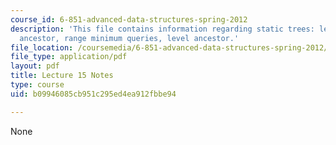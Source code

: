 ```yaml
---
course_id: 6-851-advanced-data-structures-spring-2012
description: 'This file contains information regarding static trees: least common
  ancestor, range minimum queries, level ancestor.'
file_location: /coursemedia/6-851-advanced-data-structures-spring-2012/b09946085cb951c295ed4ea912fbbe94_MIT6_851S12_Lec15.pdf
file_type: application/pdf
layout: pdf
title: Lecture 15 Notes
type: course
uid: b09946085cb951c295ed4ea912fbbe94

---
```

None